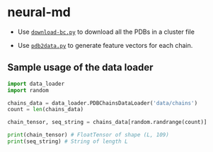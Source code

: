 # neural-md

* Use [`download-bc.py`](./download_bc.py) to download all the PDBs in a cluster file

* Use [`pdb2data.py`](./pdb2data.py) to generate feature vectors for each chain.

## Sample usage of the data loader


```python
import data_loader
import random

chains_data = data_loader.PDBChainsDataLoader('data/chains')
count = len(chains_data)

chain_tensor, seq_string = chains_data[random.randrange(count)]

print(chain_tensor) # FloatTensor of shape (L, 109)
print(seq_string) # String of length L
```


